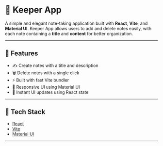 # 📝 Keeper App

A simple and elegant note-taking application built with **React**, **Vite**, and **Material UI**. Keeper App allows users to add and delete notes easily, with each note containing a **title** and **content** for better organization.

---

## 🔧 Features

- ✍️ Create notes with a title and description  
- 🗑️ Delete notes with a single click  
- ⚡ Built with fast Vite bundler  
- 🎨 Responsive UI using Material UI  
- 🔄 Instant UI updates using React state  

---

## 🚀 Tech Stack

- [React](https://reactjs.org/)
- [Vite](https://vitejs.dev/)
- [Material UI](https://mui.com/)

---
